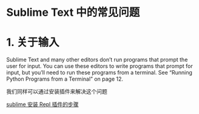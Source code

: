 # Sublime Text 中的常见问题

# 1. 关于输入

Sublime Text and many other editors don’t run programs that prompt the user for input.
You can use these editors to write programs that prompt for input, but you’ll need to run
these programs from a terminal. See “Running Python Programs from a Terminal” on
page 12.

我们同样可以通过安装插件来解决这个问题

[sublime 安装 Repl 插件的步骤](https://blog.csdn.net/qq_48019718/article/details/112132028)


